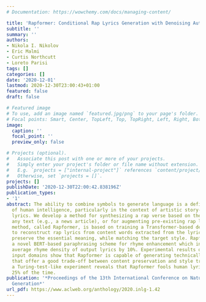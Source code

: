 ```yaml
---
# Documentation: https://wowchemy.com/docs/managing-content/

title: 'Rapformer: Conditional Rap Lyrics Generation with Denoising Autoencoders'
subtitle: ''
summary: ''
authors:
- Nikola I. Nikolov
- Eric Malmi
- Curtis Northcutt
- Loreto Parisi
tags: []
categories: []
date: '2020-12-01'
lastmod: 2020-12-30T23:00:43+01:00
featured: false
draft: false

# Featured image
# To use, add an image named `featured.jpg/png` to your page's folder.
# Focal points: Smart, Center, TopLeft, Top, TopRight, Left, Right, BottomLeft, Bottom, BottomRight.
image:
  caption: ''
  focal_point: ''
  preview_only: false

# Projects (optional).
#   Associate this post with one or more of your projects.
#   Simply enter your project's folder or file name without extension.
#   E.g. `projects = ["internal-project"]` references `content/project/deep-learning/index.md`.
#   Otherwise, set `projects = []`.
projects: []
publishDate: '2020-12-30T22:00:42.838196Z'
publication_types:
- '1'
abstract: The ability to combine symbols to generate language is a defining characteristic
  of human intelligence, particularly in the context of artistic story-telling through
  lyrics. We develop a method for synthesizing a rap verse based on the content of
  any text (e.g., a news article), or for augmenting pre-existing rap lyrics. Our
  method, called Rapformer, is based on training a Transformer-based denoising autoencoder
  to reconstruct rap lyrics from content words extracted from the lyrics, trying to
  preserve the essential meaning, while matching the target style. Rapformer features
  a novel BERT-based paraphrasing scheme for rhyme enhancement which increases the
  average rhyme density of output lyrics by 10%. Experimental results on three diverse
  input domains show that Rapformer is capable of generating technically fluent verses
  that offer a good trade-off between content preservation and style transfer. Furthermore,
  a Turing-test-like experiment reveals that Rapformer fools human lyrics experts
  25% of the time.
publication: '*Proceedings of the 13th International Conference on Natural Language
  Generation*'
url_pdf: https://www.aclweb.org/anthology/2020.inlg-1.42
---
```

